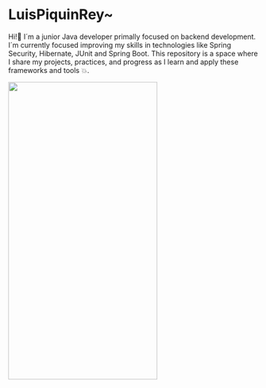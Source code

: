 # LuisPiquinRey~
Hi!👋 I´m a junior Java developer primally focused on backend development. I´m currently focused improving my skills in technologies like Spring Security, Hibernate, JUnit and Spring Boot. This repository is a space where I share my projects, practices, and progress as I learn and apply these frameworks and tools 💥.

<img src="https://github.com/user-attachments/assets/8d3e5cb1-7a4e-4aa0-a741-2fe9124693de" 
width="300px" height="600px">


